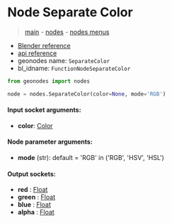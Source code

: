 # Node Separate Color

> [main](../structure.md) - [nodes](nodes.md) - [nodes menus](nodes_menus.md)

- [Blender reference](https://docs.blender.org/manual/en/latest/modeling/geometry_nodes/color/separate_color.html)
- [api reference](https://docs.blender.org/api/current/bpy.types.FunctionNodeSeparateColor.html)
- geonodes name: `SeparateColor`
- bl_idname: `FunctionNodeSeparateColor`

```python
from geonodes import nodes

node = nodes.SeparateColor(color=None, mode='RGB')
```

#### Input socket arguments:

- **color**: [Color](Color.md)

#### Node parameter arguments:

- **mode** (str): default = 'RGB' in ('RGB', 'HSV', 'HSL')

#### Output sockets:

- **red** : [Float](Float.md)
- **green** : [Float](Float.md)
- **blue** : [Float](Float.md)
- **alpha** : [Float](Float.md)


